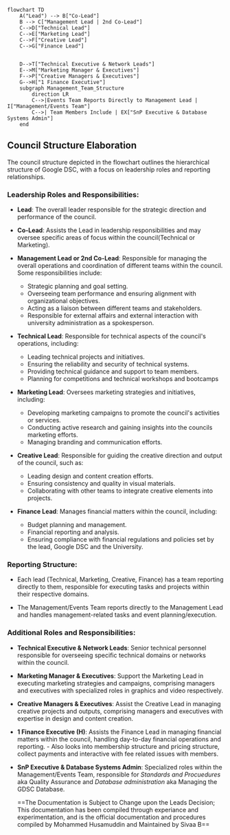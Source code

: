 ```mermaid
flowchart TD
    A("Lead") --> B["Co-Lead"]
    B --> C["Management Lead | 2nd Co-Lead"]
    C-->D["Technical Lead"]
    C-->E["Marketing Lead"]
    C-->F["Creative Lead"]
    C-->G["Finance Lead"]
    

    D-->T["Technical Executive & Network Leads"] 
    E-->M["Marketing Manager & Executives"]
    F-->P["Creative Managers & Executives"]
    G-->H["1 Finance Executive"]
    subgraph Management_Team_Structure
        direction LR
        C-->|Events Team Reports Directly to Management Lead | I["Management/Events Team"]
        C-->| Team Members Include | EX["SnP Executive & Database Systems Admin"]
    end
```

## Council Structure Elaboration

The council structure depicted in the flowchart outlines the hierarchical structure of Google DSC, with a focus on leadership roles and reporting relationships. 

### Leadership Roles and Responsibilities:

- **Lead**: The overall leader responsible for the strategic direction and performance of the council.

- **Co-Lead**: Assists the Lead in leadership responsibilities and may oversee specific areas of focus within the council(Technical or Marketing).

- **Management Lead or 2nd Co-Lead**: Responsible for managing the overall operations and coordination of different teams within the council. Some responsibilities include:
  - Strategic planning and goal setting.
  - Overseeing team performance and ensuring alignment with organizational objectives.
  - Acting as a liaison between different teams and stakeholders.
  - Responsible for external affairs and external interaction with university administration as a spokesperson.

- **Technical Lead**: Responsible for technical aspects of the council's operations, including:
  - Leading technical projects and initiatives.
  - Ensuring the reliability and security of technical systems.
  - Providing technical guidance and support to team members.
  - Planning for competitions and technical workshops and bootcamps

- **Marketing Lead**: Oversees marketing strategies and initiatives, including:
  - Developing marketing campaigns to promote the council's activities or services.
  - Conducting active research and gaining insights into the councils marketing efforts.
  - Managing branding and communication efforts.

- **Creative Lead**: Responsible for guiding the creative direction and output of the council, such as:
  - Leading design and content creation efforts.
  - Ensuring consistency and quality in visual materials.
  - Collaborating with other teams to integrate creative elements into projects.

- **Finance Lead**: Manages financial matters within the council, including:
  - Budget planning and management.
  - Financial reporting and analysis.
  - Ensuring compliance with financial regulations and policies set by the lead, Google DSC and the University.

### Reporting Structure:

- Each lead (Technical, Marketing, Creative, Finance) has a team reporting directly to them, responsible for executing tasks and projects within their respective domains.

- The Management/Events Team reports directly to the Management Lead and handles management-related tasks and event planning/execution.

### Additional Roles and Responsibilities:

- **Technical Executive & Network Leads**: Senior technical personnel responsible for overseeing specific technical domains or networks within the council.

- **Marketing Manager & Executives**: Support the Marketing Lead in executing marketing strategies and campaigns, comprising managers and executives with specialized roles in graphics and video respectively.

- **Creative Managers & Executives**: Assist the Creative Lead in managing creative projects and outputs, comprising managers and executives with expertise in design and content creation.

- **1 Finance Executive (H)**: Assists the Finance Lead in managing financial matters within the council, handling day-to-day financial operations and reporting.
      - Also looks into membership structure and pricing structure, collect payments and interactive with fee related issues with members.

- **SnP Executive & Database Systems Admin**: Specialized roles within the Management/Events Team, responsible for _Standards and Procuedures_ aka Quality Assurance and _Database administration_ aka Managing the GDSC Database.

  ==The Documentation is Subject to Change upon the Leads Decision; This documentation has been compiled through experiance and experimentation, and is the official documentation and procedures compiled by Mohammed Husamuddin and Maintained by Sivaa B==

